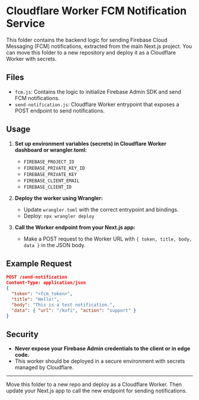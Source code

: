 # Cloudflare Worker FCM Notification Service

This folder contains the backend logic for sending Firebase Cloud Messaging (FCM) notifications, extracted from the main Next.js project. You can move this folder to a new repository and deploy it as a Cloudflare Worker with secrets.

## Files

- `fcm.js`: Contains the logic to initialize Firebase Admin SDK and send FCM notifications.
- `send-notification.js`: Cloudflare Worker entrypoint that exposes a POST endpoint to send notifications.

## Usage

1. **Set up environment variables (secrets) in Cloudflare Worker dashboard or wrangler.toml:**

   - `FIREBASE_PROJECT_ID`
   - `FIREBASE_PRIVATE_KEY_ID`
   - `FIREBASE_PRIVATE_KEY`
   - `FIREBASE_CLIENT_EMAIL`
   - `FIREBASE_CLIENT_ID`

2. **Deploy the worker using Wrangler:**

   - Update `wrangler.toml` with the correct entrypoint and bindings.
   - Deploy: `npx wrangler deploy`

3. **Call the Worker endpoint from your Next.js app:**
   - Make a POST request to the Worker URL with `{ token, title, body, data }` in the JSON body.

## Example Request

```json
POST /send-notification
Content-Type: application/json
{
  "token": "<fcm_token>",
  "title": "Hello!",
  "body": "This is a test notification.",
  "data": { "url": "/kofi", "action": "support" }
}
```

## Security

- **Never expose your Firebase Admin credentials to the client or in edge code.**
- This worker should be deployed in a secure environment with secrets managed by Cloudflare.

---

Move this folder to a new repo and deploy as a Cloudflare Worker. Then update your Next.js app to call the new endpoint for sending notifications.
